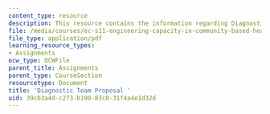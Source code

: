 ```yaml
---
content_type: resource
description: This resource contains the information regarding Diagnostic Team Proposal.
file: /media/courses/ec-s11-engineering-capacity-in-community-based-healthcare-fall-2005/39cb3a4dc273b19083c031f4a4e1d32d_MITEC_S11F05_hw3_diag.pdf
file_type: application/pdf
learning_resource_types:
- Assignments
ocw_type: OCWFile
parent_title: Assignments
parent_type: CourseSection
resourcetype: Document
title: 'Diagnostic Team Proposal '
uid: 39cb3a4d-c273-b190-83c0-31f4a4e1d32d
---
```

